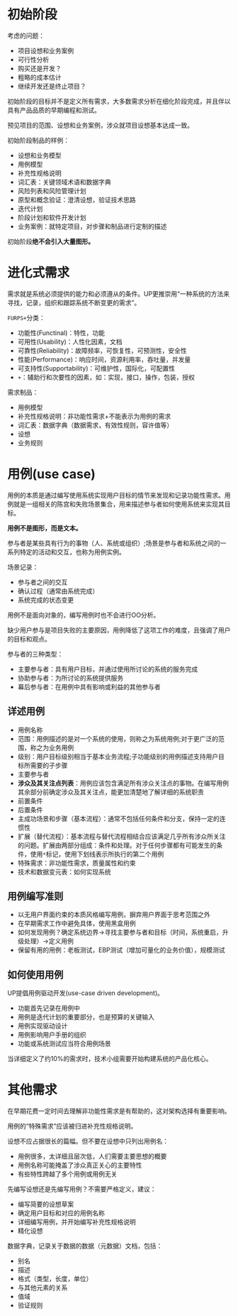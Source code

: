 # 初始阶段
考虑的问题：
+ 项目设想和业务案例
+ 可行性分析
+ 购买还是开发？
+ 粗略的成本估计
+ 继续开发还是终止项目？

初始阶段的目标并不是定义所有需求，大多数需求分析在细化阶段完成，并且伴以具有产品品质的早期编程和测试。

预见项目的范围、设想和业务案例，涉众就项目设想基本达成一致。

初始阶段制品的样例：
+ 设想和业务模型
+ 用例模型
+ 补充性规格说明
+ 词汇表：关键领域术语和数据字典
+ 风险列表和风险管理计划
+ 原型和概念验证：澄清设想，验证技术思路
+ 迭代计划
+ 阶段计划和软件开发计划
+ 业务案例：就特定项目，对步骤和制品进行定制的描述

初始阶段**绝不会引入大量图形。**

# 进化式需求
需求就是系统必须提供的能力和必须遵从的条件。UP更推崇用“一种系统的方法来寻找，记录，组织和跟踪系统不断变更的需求”。

`FURPS+`分类：
+ 功能性(Functinal)：特性，功能
+ 可用性(Usability)：人性化因素，文档
+ 可靠性(Reliability)：故障频率，可恢复性，可预测性，安全性
+ 性能(Performance)：响应时间，资源利用率，吞吐量，并发量
+ 可支持性(Supportability)：可维护性，国际化，可配置性
+ `+`：辅助行和次要性的因素，如：实现，接口，操作，包装，授权

需求制品：
+ 用例模型
+ 补充性规格说明：非功能性需求+不能表示为用例的需求
+ 词汇表：数据字典（数据需求，有效性规则，容许值等）
+ 设想
+ 业务规则

# 用例(use case)
用例的本质是通过编写使用系统实现用户目标的情节来发现和记录功能性需求。用例就是一组相关的陈宫和失败场景集合，用来描述参与者如何使用系统来实现其目标。

**用例不是图形，而是文本。**

参与者是某些具有行为的事物（人、系统或组织）;场景是参与者和系统之间的一系列特定的活动和交互，也称为用例实例。

场景记录：
+ 参与者之间的交互
+ 确认过程（通常由系统完成）
+ 系统完成的状态变更

用例不是面向对象的，编写用例时也不会进行OO分析。

缺少用户参与是项目失败的主要原因，用例降低了这项工作的难度，且强调了用户的目标和观点。

参与者的三种类型：
+ 主要参与者：具有用户目标，并通过使用所讨论的系统的服务完成
+ 协助参与者：为所讨论的系统提供服务
+ 幕后参与者：在用例中具有影响或利益的其他参与者

## 详述用例
+ 用例名称
+ 范围：用例描述的是对一个系统的使用，则称之为系统用例;对于更广泛的范围，称之为业务用例
+ 级别：用户目标级别相当于基本业务流程;子功能级别的用例描述支持用户目标所需要的子步骤
+ 主要参与者
+ **涉众及其关注点列表**：用例应该包含满足所有涉众关注点的事物。在编写用例其余部分前确定涉众及其关注点，能更加清楚地了解详细的系统职责
+ 前置条件
+ 后置条件
+ 主成功场景和步骤（基本流程）：通常不包括任何条件和分支，保持一定的连惯性
+ 扩展（替代流程）：基本流程与替代流程相结合应该满足几乎所有涉众所关注的问题。扩展由两部分组成：条件和处理。对于任何步骤都有可能发生的条件，使用`*`标记，使用下划线表示所执行的第二个用例
+ 特殊需求：非功能性需求，质量属性和约束
+ 技术和数据变元表：如何实现系统

## 用例编写准则
+ 以无用户界面约束的本质风格编写用例，摒弃用户界面于思考范围之外
+ 在早期需求工作中避免具体，使用黑盒用例
+ 如何发现用例？确定系统边界->寻找主要参与者和目标（时间，系统重启，升级处理）->定义用例
+ 保留有用的用例：老板测试，EBP测试（增加可量化的业务价值），规模测试

## 如何使用用例
UP提倡用例驱动开发(use-case driven development)。
+ 功能首先记录在用例中
+ 用例是迭代计划的重要部分，也是预算的关键输入
+ 用例实现驱动设计
+ 用例影响用户手册的组织
+ 功能或系统测试应当符合用例场景

当详细定义了约10%的需求时，技术小组需要开始构建系统的产品化核心。

# 其他需求
在早期花费一定时间去理解非功能性需求是有帮助的，这对架构选择有重要影响。

用例的“特殊需求”应该被归进补充性规格说明。

设想不应占据很长的篇幅。但不要在设想中只列出用例名：
+ 用例很多，太详细且层次低，人们需要主要思想的概要
+ 用例名称可能掩盖了涉众真正关心的主要特性
+ 有些特性跨越了多个用例或用例无关

先编写设想还是先编写用例？不需要严格定义，建议：
+ 编写简要的设想草案
+ 确定用户目标和对应的用例名称
+ 详细编写用例，并开始编写补充性规格说明
+ 精化设想

数据字典，记录关于数据的数据（元数据）文档，包括：
+ 别名
+ 描述
+ 格式（类型，长度，单位）
+ 与其他元素的关系
+ 值域
+ 验证规则
